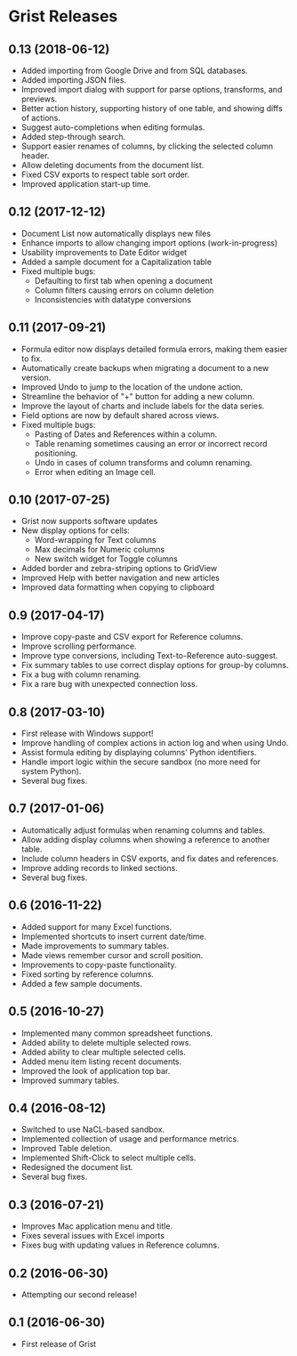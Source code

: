 # Grist Releases

## 0.13 (2018-06-12)

- Added importing from Google Drive and from SQL databases.
- Added importing JSON files.
- Improved import dialog with support for parse options, transforms, and previews.
- Better action history, supporting history of one table, and showing diffs of actions.
- Suggest auto-completions when editing formulas.
- Added step-through search.
- Support easier renames of columns, by clicking the selected column header.
- Allow deleting documents from the document list.
- Fixed CSV exports to respect table sort order.
- Improved application start-up time.

## 0.12 (2017-12-12)

- Document List now automatically displays new files
- Enhance imports to allow changing import options (work-in-progress)
- Usability improvements to Date Editor widget
- Added a sample document for a Capitalization table
- Fixed multiple bugs:
  - Defaulting to first tab when opening a document
  - Column filters causing errors on column deletion
  - Inconsistencies with datatype conversions

## 0.11 (2017-09-21)

- Formula editor now displays detailed formula errors, making them easier to fix.
- Automatically create backups when migrating a document to a new version.
- Improved Undo to jump to the location of the undone action.
- Streamline the behavior of "+" button for adding a new column.
- Improve the layout of charts and include labels for the data series.
- Field options are now by default shared across views.
- Fixed multiple bugs:
  - Pasting of Dates and References within a column.
  - Table renaming sometimes causing an error or incorrect record positioning.
  - Undo in cases of column transforms and column renaming.
  - Error when editing an Image cell.

## 0.10 (2017-07-25)

- Grist now supports software updates
- New display options for cells:
  - Word-wrapping for Text columns
  - Max decimals for Numeric columns
  - New switch widget for Toggle columns
- Added border and zebra-striping options to GridView
- Improved Help with better navigation and new articles
- Improved data formatting when copying to clipboard

## 0.9 (2017-04-17)

- Improve copy-paste and CSV export for Reference columns.
- Improve scrolling performance.
- Improve type conversions, including Text-to-Reference auto-suggest.
- Fix summary tables to use correct display options for group-by columns.
- Fix a bug with column renaming.
- Fix a rare bug with unexpected connection loss.

## 0.8 (2017-03-10)

- First release with Windows support!
- Improve handling of complex actions in action log and when using Undo.
- Assist formula editing by displaying columns' Python identifiers.
- Handle import logic within the secure sandbox (no more need for system Python).
- Several bug fixes.

## 0.7 (2017-01-06)

- Automatically adjust formulas when renaming columns and tables.
- Allow adding display columns when showing a reference to another table.
- Include column headers in CSV exports, and fix dates and references.
- Improve adding records to linked sections.
- Several bug fixes.

## 0.6 (2016-11-22)

- Added support for many Excel functions.
- Implemented shortcuts to insert current date/time.
- Made improvements to summary tables.
- Made views remember cursor and scroll position.
- Improvements to copy-paste functionality.
- Fixed sorting by reference columns.
- Added a few sample documents.

## 0.5 (2016-10-27)

- Implemented many common spreadsheet functions.
- Added ability to delete multiple selected rows.
- Added ability to clear multiple selected cells.
- Added menu item listing recent documents.
- Improved the look of application top bar.
- Improved summary tables.

## 0.4 (2016-08-12)

- Switched to use NaCL-based sandbox.
- Implemented collection of usage and performance metrics.
- Improved Table deletion.
- Implemented Shift-Click to select multiple cells.
- Redesigned the document list.
- Several bug fixes.


## 0.3 (2016-07-21)

- Improves Mac application menu and title.
- Fixes several issues with Excel imports
- Fixes bug with updating values in Reference columns.


## 0.2 (2016-06-30)

- Attempting our second release!


## 0.1 (2016-06-30)

- First release of Grist
